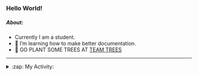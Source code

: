 ### Hello World!

##### About:
- Currently I am a student.
- 🌱 I’m learning how to make better documentation.
- 🌱 GO PLANT SOME TREES AT [TEAM TREES](https://teamtrees.org/)

---
<details>
  <summary>:zap: My Activity:</summary>
  
<!--START_SECTION:waka-->
![Code Time](http://img.shields.io/badge/Code%20Time-1%2C250%20hrs%2012%20mins-blue)

**I'm a Night 🦉** 

```text
🌞 Morning                2075 commits        ███░░░░░░░░░░░░░░░░░░░░░░   10.33 % 
🌆 Daytime                6718 commits        ████████░░░░░░░░░░░░░░░░░   33.45 % 
🌃 Evening                5796 commits        ███████░░░░░░░░░░░░░░░░░░   28.86 % 
🌙 Night                  5496 commits        ███████░░░░░░░░░░░░░░░░░░   27.36 % 
```
📅 **I'm Most Productive on Wednesday** 

```text
Monday                   2747 commits        ███░░░░░░░░░░░░░░░░░░░░░░   13.68 % 
Tuesday                  2746 commits        ███░░░░░░░░░░░░░░░░░░░░░░   13.67 % 
Wednesday                4739 commits        ██████░░░░░░░░░░░░░░░░░░░   23.59 % 
Thursday                 2645 commits        ███░░░░░░░░░░░░░░░░░░░░░░   13.17 % 
Friday                   2196 commits        ███░░░░░░░░░░░░░░░░░░░░░░   10.93 % 
Saturday                 1749 commits        ██░░░░░░░░░░░░░░░░░░░░░░░   08.71 % 
Sunday                   3263 commits        ████░░░░░░░░░░░░░░░░░░░░░   16.25 % 
```


📊 **This Week I Spent My Time On** 

```text
🔥 Editors: 
Android Studio           3 hrs 23 mins       █████████████████░░░░░░░░   69.67 % 
IntelliJ                 1 hr 28 mins        ████████░░░░░░░░░░░░░░░░░   30.33 % 

🐱‍💻 Projects: 
e-wallet                 2 hrs 51 mins       ███████████████░░░░░░░░░░   58.93 % 
library_management_system1 hr 21 mins        ███████░░░░░░░░░░░░░░░░░░   27.87 % 
Unknown Project          20 mins             ██░░░░░░░░░░░░░░░░░░░░░░░   06.96 % 
bottom-nac               7 mins              █░░░░░░░░░░░░░░░░░░░░░░░░   02.62 % 
Little Lemon             4 mins              ░░░░░░░░░░░░░░░░░░░░░░░░░   01.40 % 
```


 Last Updated on 09/11/2023 23:11:59 UTC
<!--END_SECTION:waka-->
</details>
